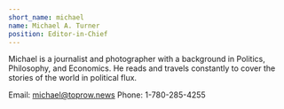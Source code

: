 ```yaml
---
short_name: michael
name: Michael A. Turner
position: Editor-in-Chief
---
```

Michael is a journalist and photographer with a background in Politics, Philosophy, and Economics. He reads and travels constantly to cover the stories of the world in political flux.

Email: [michael@toprow.news](mailto:michael@toprow.news)
Phone: 1-780-285-4255

